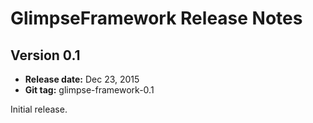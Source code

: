 # GlimpseFramework Release Notes

## Version 0.1

* **Release date:** Dec 23, 2015
* **Git tag:** glimpse-framework-0.1

Initial release.
